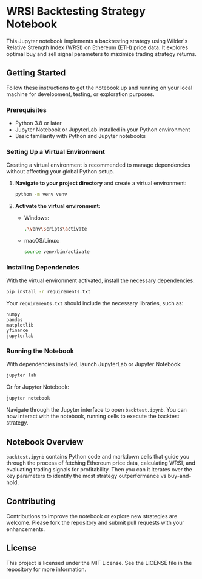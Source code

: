 # WRSI Backtesting Strategy Notebook

This Jupyter notebook implements a backtesting strategy using Wilder's Relative Strength Index (WRSI) on Ethereum (ETH) price data. It explores optimal buy and sell signal parameters to maximize trading strategy returns.

## Getting Started

Follow these instructions to get the notebook up and running on your local machine for development, testing, or exploration purposes.

### Prerequisites

- Python 3.8 or later
- Jupyter Notebook or JupyterLab installed in your Python environment
- Basic familiarity with Python and Jupyter notebooks

### Setting Up a Virtual Environment

Creating a virtual environment is recommended to manage dependencies without affecting your global Python setup.

1. **Navigate to your project directory** and create a virtual environment:

   ```bash
   python -m venv venv
   ```

2. **Activate the virtual environment:**

   - Windows:

     ```bash
     .\venv\Scripts\activate
     ```

   - macOS/Linux:

     ```bash
     source venv/bin/activate
     ```

### Installing Dependencies

With the virtual environment activated, install the necessary dependencies:

```bash
pip install -r requirements.txt
```

Your `requirements.txt` should include the necessary libraries, such as:

```
numpy
pandas
matplotlib
yfinance
jupyterlab
```

### Running the Notebook

With dependencies installed, launch JupyterLab or Jupyter Notebook:

```bash
jupyter lab
```
Or for Jupyter Notebook:
```bash
jupyter notebook
```

Navigate through the Jupyter interface to open `backtest.ipynb`. You can now interact with the notebook, running cells to execute the backtest strategy.

## Notebook Overview

`backtest.ipynb` contains Python code and markdown cells that guide you through the process of fetching Ethereum price data, calculating WRSI, and evaluating trading signals for profitability. Then you can it iterates over the key parameters to identify the most strategy outperformance vs buy-and-hold.

## Contributing

Contributions to improve the notebook or explore new strategies are welcome. Please fork the repository and submit pull requests with your enhancements.

## License

This project is licensed under the MIT License. See the LICENSE file in the repository for more information.
